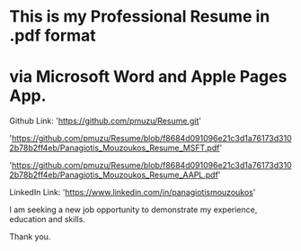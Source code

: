 # This is my Professional Resume in .pdf format 

# via Microsoft Word and Apple Pages App.

Github Link: 'https://github.com/pmuzu/Resume.git'

'https://github.com/pmuzu/Resume/blob/f8684d091096e21c3d1a76173d3102b78b2ff4eb/Panagiotis_Mouzoukos_Resume_MSFT.pdf'

'https://github.com/pmuzu/Resume/blob/f8684d091096e21c3d1a76173d3102b78b2ff4eb/Panagiotis_Mouzoukos_Resume_AAPL.pdf'

LinkedIn Link: 'https://www.linkedin.com/in/panagiotismouzoukos'

I am seeking a new job opportunity to demonstrate my experience, education and skills.

Thank you.
